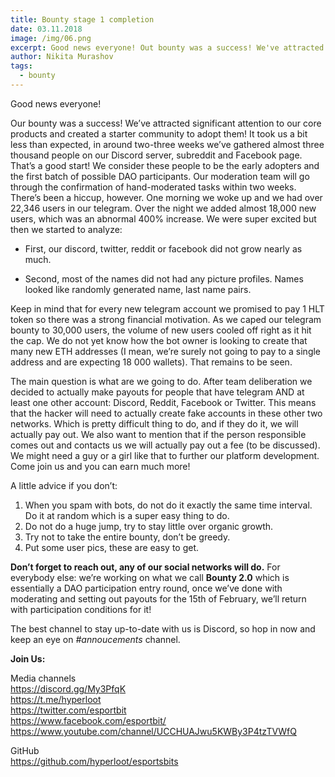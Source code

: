 ```yaml
---
title: Bounty stage 1 completion
date: 03.11.2018
image: /img/06.png
excerpt: Good news everyone! Out bounty was a success! We've attracted signnificant attention to our core products and created a starter community to adopt them!
author: Nikita Murashov
tags:
  - bounty
---
```


Good news everyone!

Our bounty was a success! We’ve attracted significant attention to our core products and created a starter community to adopt them!
It took us a bit less than expected, in around two-three weeks we’ve gathered almost three thousand people on our Discord server, subreddit and Facebook page. That’s a good start! We consider these people to be the early adopters and the first batch of possible DAO participants.
Our moderation team will go through the confirmation of hand-moderated tasks within two weeks. There’s been a hiccup, however.
One morning we woke up and we had over 22,346 users in our telegram. Over the night we added almost 18,000 new users, which was an abnormal 400% increase. We were super excited but then we started to analyze:

* First, our discord, twitter, reddit or facebook did not grow nearly as much.

* Second, most of the names did not had any picture profiles. Names looked like randomly generated name, last name pairs.

Keep in mind that for every new telegram account we promised to pay 1 HLT token so there was a strong financial motivation.
As we caped our telegram bounty to 30,000 users, the volume of new users cooled off right as it hit the cap.
We do not yet know how the bot owner is looking to create that many new ETH addresses (I mean, we’re surely not going to pay to a single address and are expecting 18 000 wallets). That remains to be seen.

The main question is what are we going to do.
After team deliberation we decided to actually make payouts for people that have telegram AND at least one other account: Discord, Reddit, Facebook or Twitter.
This means that the hacker will need to actually create fake accounts in these other two networks. Which is pretty difficult thing to do, and if they do it, we will actually pay out.
We also want to mention that if the person responsible comes out and contacts us we will actually pay out a fee (to be discussed). We might need a guy or a girl like that to further our platform development. Come join us and you can earn much more!

A little advice if you don’t:

1. When you spam with bots, do not do it exactly the same time interval. Do it at random which is a super easy thing to do.
2. Do not do a huge jump, try to stay little over organic growth.
3. Try not to take the entire bounty, don’t be greedy.
4. Put some user pics, these are easy to get.

**Don’t forget to reach out, any of our social networks will do.**
For everybody else: we’re working on what we call **Bounty 2.0** which is essentially a DAO participation entry round, once we’ve done with moderating and setting out payouts for the 15th of February, we’ll return with participation conditions for it!

The best channel to stay up-to-date with us is Discord, so hop in now and keep an eye on *#annoucements* channel.

**Join Us:**

Media channels</br>
https://discord.gg/My3PfqK</br>
https://t.me/hyperloot</br>
https://twitter.com/esportbit</br>
https://www.facebook.com/esportbit/</br>
https://www.youtube.com/channel/UCCHUAJwu5KWBy3P4tzTVWfQ</br>

GitHub</br>
https://github.com/hyperloot/esportsbits

